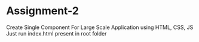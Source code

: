 # Assignment-2
Create Single Component For Large Scale Application using HTML, CSS, JS
Just run index.html present in root folder
